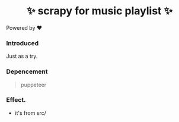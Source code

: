 <h1 align="center"> ✨ scrapy for music playlist ✨ </h1>

Powered by ❤️

### Introduced

Just as a try.

### Depencement

> puppeteer

### Effect.

- it's from src/

